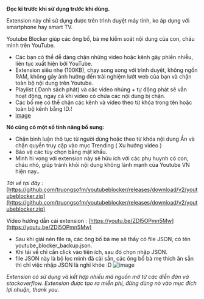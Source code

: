 
**Đọc kĩ trước khi sử dụng trước khi dùng.**

Extension này chỉ sử dụng được trên trình duyệt máy tính, ko áp dụng với smartphone hay smart TV.

Youtube Blocker giúp các ông bố, bà mẹ kiểm soát nội dung của con, cháu mình trên YouTube. 
- Các bạn có thể dễ dàng chặn những video hoặc kênh gây phiền nhiễu, liên tục xuất hiện bởi YouTube. 
- Extension siêu nhẹ (100KB), chạy song song với trình duyệt, không ngốn RAM, không gây ảnh hưởng đến trải nghiệm lướt web của bạn và chặn toàn bộ nội dung trên Youtube. 
- Playlist ( Danh sách phát) và các video nhúng + tự động phát sẽ vẫn hoạt động, ngay cả khi video có chứa các nội dung bị chặn. 
- Các bố mẹ có thể chặn các kênh và video theo từ khóa trong tên hoặc toàn bộ kênh bằng ID.!
- [image](https://user-images.githubusercontent.com/42940093/111024997-3185d980-8414-11eb-8f02-0370c0ac9706.png)


**Nó cũng có một số tính năng bổ sung:**

- Chặn bình luận thô tục từ người dùng hoặc theo từ khóa nội dung Ẩn và chặn quyền truy cập vào mục Trending ( Xu hướng video ) 
- Bảo vệ các tùy chọn bằng mật khẩu.
 - Mình hi vọng với extension này sẽ hữu ích với các phụ huynh có con, cháu nhỏ, giúp tránh khỏi nội dung không lành mạnh của Youtube VN hiện nay..

*Tải về tại đây :*  [https://github.com/truongsofm/youtubeblocker/releases/download/v2/youtubeblocker.zip](https://github.com/truongsofm/youtubeblocker/releases/download/v2/youtubeblocker.zip)  

Video hướng dẫn cài extension :  [https://youtu.be/ZDl5OPmn5Mw](https://youtu.be/ZDl5OPmn5Mw)

- Sau khi giải nén file ra, các ông bố bà mẹ sẽ thấy có file JSON, có tên youtube_blocker_backup.json.  
- Khi tải về chỉ cần click vào tiện ích, sau đó chọn nhập JSON. 
- file JSON này là bộ lọc mình đã cài sẵn, các ông bố bà mẹ thích ăn sẵn thì chỉ việc nhập JSON là nghỉ khỏe :D
![image](https://user-images.githubusercontent.com/42940093/111024975-0b603980-8414-11eb-9790-da0bde8b9c53.png)

*Extension có sử dụng và kết hợp nhiều mã nguồn mở từ các diễn đàn và stackoverflow. 
Extension được tạo ra miễn phí, đừng dùng nó vào mục đích lợi nhuận, thank you.*
